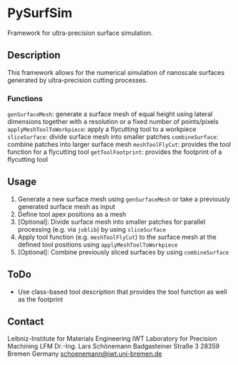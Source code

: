 # PySurfSim
Framework for ultra-precision surface simulation.
## Description
This framework allows for the numerical simulation of nanoscale surfaces generated by ultra-precision cutting processes.

### Functions
`genSurfaceMesh`: generate a surface mesh of equal height using lateral dimensions together with a resolution or a fixed number of points/pixels
`applyMeshToolToWorkpiece`: apply a flycutting tool to a workpiece
`sliceSurface`: divide surface mesh into smaller patches
`combineSurface`: combine patches into larger surface mesh
`meshToolFlyCut`: provides the tool function for a flycutting tool
`getToolFootprint`: provides the footprint of a flycutting tool

## Usage

 1. Generate a new surface mesh using `genSurfaceMesh` or take a previously generated surface mesh as input
 2. Define tool apex positions as a mesh
 3. [Optional]: Divide surface mesh into smaller patches for parallel processing (e.g. via `joblib`) by using `sliceSurface`
 4. Apply tool function (e.g. `meshToolFlyCut`) to the surface mesh at the defined tool positions using `applyMeshToolToWorkpiece`
 5. [Optional]: Combine previously sliced surfaces by using `combineSurface`

## ToDo
- Use class-based tool description that provides the tool function as well as the footprint

## Contact
Leibniz-Institute for Materials Engineering IWT
Laboratory for Precision Machining LFM
Dr.-Ing. Lars Schönemann
Badgasteiner Straße 3
28359 Bremen
Germany
schoenemann@iwt.uni-bremen.de
